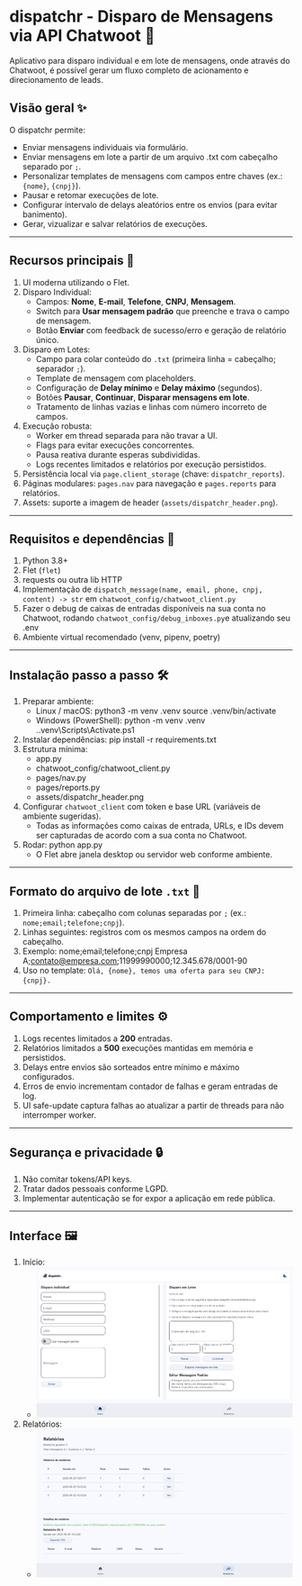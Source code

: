 # dispatchr - Disparo de Mensagens via API Chatwoot 🚀
Aplicativo para disparo individual e em lote de mensagens, onde através do Chatwoot, é possível gerar um fluxo completo de acionamento e direcionamento de leads.

## Visão geral ✨
O dispatchr permite:
- Enviar mensagens individuais via formulário.
- Enviar mensagens em lote a partir de um arquivo .txt com cabeçalho separado por `;`.
- Personalizar templates de mensagens com campos entre chaves (ex.: `{nome}`, `{cnpj}`).
- Pausar e retomar execuções de lote.
- Configurar intervalo de delays aleatórios entre os envios (para evitar banimento).
- Gerar, vizualizar e salvar relatórios de execuções.

---

## Recursos principais 🔧
1. UI moderna utilizando o Flet.  
2. Disparo Individual:
   - Campos: **Nome**, **E-mail**, **Telefone**, **CNPJ**, **Mensagem**.
   - Switch para **Usar mensagem padrão** que preenche e trava o campo de mensagem.
   - Botão **Enviar** com feedback de sucesso/erro e geração de relatório único.
3. Disparo em Lotes:
   - Campo para colar conteúdo do `.txt` (primeira linha = cabeçalho; separador `;`).
   - Template de mensagem com placeholders.
   - Configuração de **Delay mínimo** e **Delay máximo** (segundos).
   - Botões **Pausar**, **Continuar**, **Disparar mensagens em lote**.
   - Tratamento de linhas vazias e linhas com número incorreto de campos.
4. Execução robusta:
   - Worker em thread separada para não travar a UI.
   - Flags para evitar execuções concorrentes.
   - Pausa reativa durante esperas subdivididas.
   - Logs recentes limitados e relatórios por execução persistidos.
5. Persistência local via `page.client_storage` (chave: `dispatchr_reports`).  
6. Páginas modulares: `pages.nav` para navegação e `pages.reports` para relatórios.  
7. Assets: suporte a imagem de header (`assets/dispatchr_header.png`).

---

## Requisitos e dependências 🧩
1. Python 3.8+  
2. Flet (`flet`)  
3. requests ou outra lib HTTP 
4. Implementação de `dispatch_message(name, email, phone, cnpj, content) -> str` em `chatwoot_config/chatwoot_client.py`
5. Fazer o debug de caixas de entradas disponíveis na sua conta no Chatwoot, rodando `chatwoot_config/debug_inboxes.py`e atualizando seu .env
6. Ambiente virtual recomendado (venv, pipenv, poetry)

---

## Instalação passo a passo 🛠️
1. Preparar ambiente:
   - Linux / macOS:
     python3 -m venv .venv
     source .venv/bin/activate
   - Windows (PowerShell):
     python -m venv .venv
     .\.venv\Scripts\Activate.ps1
2. Instalar dependências:
   pip install -r requirements.txt
3. Estrutura mínima:
   - app.py
   - chatwoot_config/chatwoot_client.py
   - pages/nav.py
   - pages/reports.py
   - assets/dispatchr_header.png
4. Configurar `chatwoot_client` com token e base URL (variáveis de ambiente sugeridas).
   - Todas as informações como caixas de entrada, URLs, e IDs devem ser capturadas de acordo com a sua conta no Chatwoot.
5. Rodar:
   python app.py
   - O Flet abre janela desktop ou servidor web conforme ambiente.

---

## Formato do arquivo de lote `.txt` 📄
1. Primeira linha: cabeçalho com colunas separadas por `;` (ex.: `nome;email;telefone;cnpj`).  
2. Linhas seguintes: registros com os mesmos campos na ordem do cabeçalho.  
3. Exemplo:
   nome;email;telefone;cnpj
   Empresa A;contato@empresa.com;11999990000;12.345.678/0001-90
4. Uso no template: `Olá, {nome}, temos uma oferta para seu CNPJ: {cnpj}.`

---

## Comportamento e limites ⚙️
1. Logs recentes limitados a **200** entradas.  
2. Relatórios limitados a **500** execuções mantidas em memória e persistidos.  
3. Delays entre envios são sorteados entre mínimo e máximo configurados.  
4. Erros de envio incrementam contador de falhas e geram entradas de log.  
5. UI safe-update captura falhas ao atualizar a partir de threads para não interromper worker.

---

## Segurança e privacidade 🔒
1. Não comitar tokens/API keys.  
2. Tratar dados pessoais conforme LGPD.  
3. Implementar autenticação se for expor a aplicação em rede pública.

---

## Interface 🖼️
1. Início:
   - ![Tela Principal](dispatchr/assets/dispatchr_home.png)
2. Relatórios:
   - ![Tela Principal](dispatchr/assets/dispatchr_reports.png)




